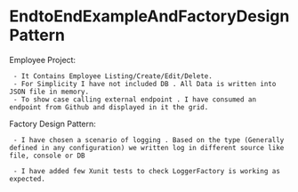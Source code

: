 # EndtoEndExampleAndFactoryDesignPattern


Employee Project:

     - It Contains Employee Listing/Create/Edit/Delete.
     - For Simplicity I have not included DB . All Data is written into JSON file in memory.
     - To show case calling external endpoint . I have consumed an endpoint from Github and displayed in it the grid.

Factory Design Pattern:

     - I have chosen a scenario of logging . Based on the type (Generally defined in any configuration) we written log in different source like file, console or DB

     - I have added few Xunit tests to check LoggerFactory is working as expected.
